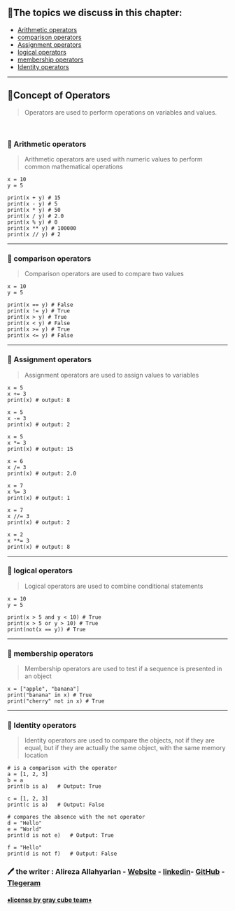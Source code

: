 ## 🔹The topics we discuss in this chapter:

- [Arithmetic operators](#-arithmetic-operators)
- [comparison operators](#-comparison-operators)
- [Assignment operators](#-assignment-operators)
- [logical operators](#-logical-operators)
- [membership operators](#-membership-operators)
- [Identity operators](#-identity-operators)

***

## 💎Concept of Operators
> Operators are used to perform operations on variables and values.

</br>

### 💢 Arithmetic operators
> Arithmetic operators are used with numeric values to perform common mathematical operations

```python:
x = 10
y = 5

print(x + y) # 15
print(x - y) # 5
print(x * y) # 50
print(x / y) # 2.0
print(x % y) # 0
print(x ** y) # 100000
print(x // y) # 2
```

*** 

### 💢 comparison operators
> Comparison operators are used to compare two values

```python:
x = 10
y = 5

print(x == y) # False
print(x != y) # True
print(x > y) # True
print(x < y) # False
print(x >= y) # True
print(x <= y) # False
```

*** 

### 💢 Assignment operators
> Assignment operators are used to assign values to variables

```python:
x = 5
x += 3
print(x) # output: 8

x = 5
x -= 3
print(x) # output: 2

x = 5
x *= 3
print(x) # output: 15

x = 6
x /= 3
print(x) # output: 2.0

x = 7
x %= 3
print(x) # output: 1

x = 7
x //= 3
print(x) # output: 2

x = 2
x **= 3
print(x) # output: 8
```

*** 

### 💢 logical operators
> Logical operators are used to combine conditional statements

```python:
x = 10
y = 5

print(x > 5 and y < 10) # True
print(x > 5 or y > 10) # True
print(not(x == y)) # True
```

*** 

### 💢 membership operators
> Membership operators are used to test if a sequence is presented in an object

```python:
x = ["apple", "banana"]
print("banana" in x) # True
print("cherry" not in x) # True
```

*** 

### 💢 Identity operators
> Identity operators are used to compare the objects, not if they are equal, but if they are actually the same object, with the same memory location

```python:
# is a comparison with the operator
a = [1, 2, 3]
b = a
print(b is a)   # Output: True

c = [1, 2, 3]
print(c is a)   # Output: False

# compares the absence with the not operator
d = "Hello"
e = "World"
print(d is not e)   # Output: True

f = "Hello"
print(d is not f)   # Output: False
```

### 🖊 the writer : Alireza Allahyarian - [Website](http://microhex.info/) - [linkedin](https://www.linkedin.com/in/alireza-allahyarian-658658258/)- [GitHub](https://github.com/graymicro) - [Tlegeram](https://t.me/graycubeteam) 

#### **[♦️license by gray cube team♦️](graycubeteam.github.io)**
